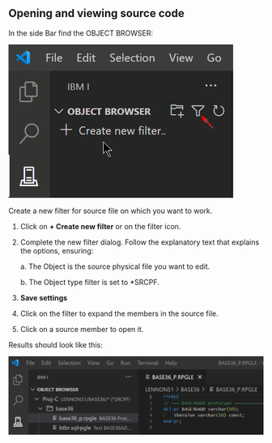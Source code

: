 #

## Opening and viewing source code

In the side Bar find the OBJECT BROWSER:

![objectbrowser](opensource_01.png)

Create a new filter for source file on which you want to work.

1. Click on **+ Create new filter** or on the filter icon.

2. Complete the new filter dialog. Follow the explanatory text that explains the options, ensuring:

   a. The Object is the source physical file you want to edit.

   b. The Object type filter is set to *SRCPF.

3. **Save settings**

4. Click on the filter to expand the members in the source file.

5. Click on a source member to open it.

Results should look like this:

![opened filter](opensource_02.png)